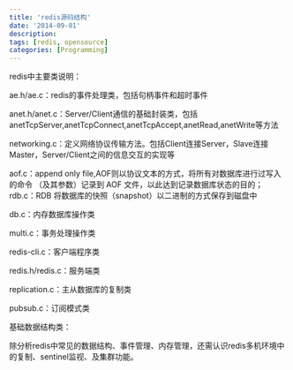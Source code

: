 ```yaml
---
title: 'redis源码结构'
date: '2014-09-01'
description:
tags: [redis, opensource]
categories: [Programming]
---
```


redis中主要类说明：

ae.h/ae.c：redis的事件处理类，包括句柄事件和超时事件

anet.h/anet.c：Server/Client通信的基础封装类，包括anetTcpServer,anetTcpConnect,anetTcpAccept,anetRead,anetWrite等方法

networking.c：定义网络协议传输方法。包括Client连接Server，Slave连接Master，Server/Client之间的信息交互的实现等

aof.c：append only file,AOF则以协议文本的方式，将所有对数据库进行过写入的命令
（及其参数）记录到 AOF 文件，以此达到记录数据库状态的目的；
rdb.c：RDB 将数据库的快照（snapshot）以二进制的方式保存到磁盘中

db.c：内存数据库操作类

multi.c：事务处理操作类

redis-cli.c：客户端程序类

redis.h/redis.c：服务端类

replication.c：主从数据库的复制类

pubsub.c：订阅模式类

基础数据结构类：


除分析redis中常见的数据结构、事件管理、内存管理，还需认识redis多机环境中的复制、sentinel监视、及集群功能。